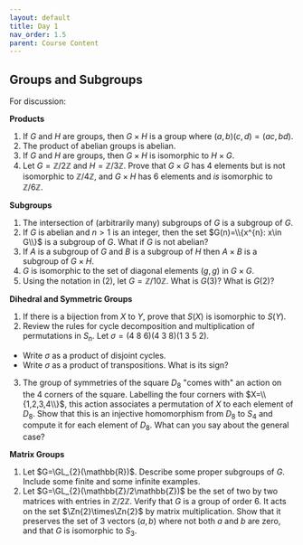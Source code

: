 ```yaml
---
layout: default
title: Day 1
nav_order: 1.5
parent: Course Content
---
```


## Groups and Subgroups

For discussion:


**Products**

1. If $G$ and $H$ are groups, then $G\times H$ is a group where $(a,b)(c,d)=(ac,bd)$.
2. The product of abelian groups is abelian.
3. If $G$ and $H$ are groups, then $G\times H$ is isomorphic to $H\times G$.
4. Let $G=\mathbb{Z}/2\mathbb{Z}$ and $H=\mathbb{Z}/3\mathbb{Z}$.  Prove that $G\times G$ has $4$ elements
but is not isomorphic to $\mathbb{Z}/4\mathbb{Z}$, and $G\times H$ has $6$ elements and *is* isomorphic to 
$\mathbb{Z}/6\mathbb{Z}$.

**Subgroups**

1. The intersection of (arbitrarily many) subgroups of $G$ is a subgroup of $G$.
2. If $G$ is abelian and $n>1$ is an integer, then the set $G(n)=\\{x^{n}: x\in G\\}$ is a subgroup of $G$.
What if $G$ is not abelian?
3. If $A$ is a subgroup of $G$ and $B$ is a subgroup of $H$ then $A\times B$ is a subgroup of $G\times H$.
4. $G$ is isomorphic to the set of diagonal elements $(g,g)$ in $G\times G$.
5.  Using the notation in (2), let $G=\mathbb{Z}/10\mathbb{Z}$.  What is $G(3)$?  What is $G(2)$?

**Dihedral and Symmetric Groups**

1. If there is a bijection from $X$ to $Y$, prove that $S(X)$ is isomorphic to $S(Y)$.
2. Review the rules for cycle decomposition and multiplication of permutations in $S_n$. Let
$\sigma=(4\ 8\ 6)(4\ 3\ 8)(1\ 3\ 5\ 2)$.
- Write $\sigma$ as a product of disjoint cycles.
- Write $\sigma$ as a product of transpositions.  What is its sign?
3. The group of symmetries of the square $D_{8}$ "comes with" an action on the $4$ corners of the square.
Labelling the four corners with $X=\\{1,2,3,4\\}$, this action associates a permutation  of $X$
to each element of $D_{8}$.  Show that this is an injective homomorphism from $D_{8}$ to $S_{4}$ and 
compute it for each element of $D_{8}$.  What can you say about the general case?

**Matrix Groups**

1. Let $G=\GL_{2}(\mathbb{R})$.  Describe some proper subgroups of $G$.  Include some finite and some infinite examples.
2. Let $G=\GL_{2}(\mathbb{Z}/2\mathbb{Z})$ be the set of two by two matrices with entries in $\mathbb{Z}/2\mathbb{Z}$. 
Verify that $G$ is a group of order $6$.  It acts on the set $\Zn{2}\times\Zn{2}$ by matrix multiplication. 
Show that it preserves the set of $3$ vectors $(a,b)$ where not both $a$ and $b$ are zero, and that $G$ is isomorphic to $S_{3}$.


